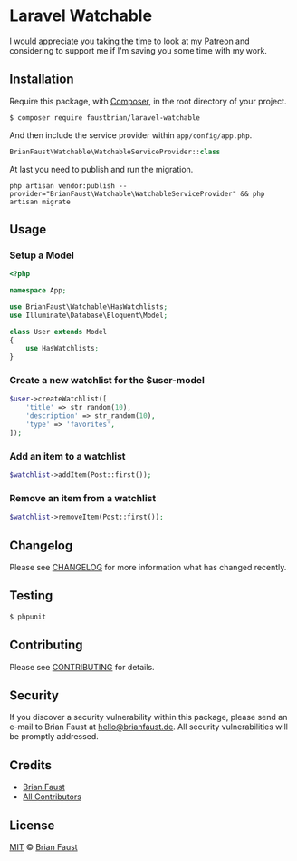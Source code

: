 # Laravel Watchable

I would appreciate you taking the time to look at my [Patreon](https://www.patreon.com/faustbrian) and considering to support me if I'm saving you some time with my work.

## Installation

Require this package, with [Composer](https://getcomposer.org/), in the root directory of your project.

``` bash
$ composer require faustbrian/laravel-watchable
```

And then include the service provider within `app/config/app.php`.

``` php
BrianFaust\Watchable\WatchableServiceProvider::class
```

At last you need to publish and run the migration.
```
php artisan vendor:publish --provider="BrianFaust\Watchable\WatchableServiceProvider" && php artisan migrate
```

## Usage

### Setup a Model
``` php
<?php

namespace App;

use BrianFaust\Watchable\HasWatchlists;
use Illuminate\Database\Eloquent\Model;

class User extends Model
{
    use HasWatchlists;
}
```

### Create a new watchlist for the $user-model
``` php
$user->createWatchlist([
    'title' => str_random(10),
    'description' => str_random(10),
    'type' => 'favorites',
]);
```

### Add an item to a watchlist
``` php
$watchlist->addItem(Post::first());
```

### Remove an item from a watchlist
``` php
$watchlist->removeItem(Post::first());
```

## Changelog

Please see [CHANGELOG](CHANGELOG.md) for more information what has changed recently.

## Testing

``` bash
$ phpunit
```

## Contributing

Please see [CONTRIBUTING](CONTRIBUTING.md) for details.

## Security

If you discover a security vulnerability within this package, please send an e-mail to Brian Faust at hello@brianfaust.de. All security vulnerabilities will be promptly addressed.

## Credits

- [Brian Faust](https://github.com/faustbrian)
- [All Contributors](../../contributors)

## License

[MIT](LICENSE) © [Brian Faust](https://brianfaust.de)
